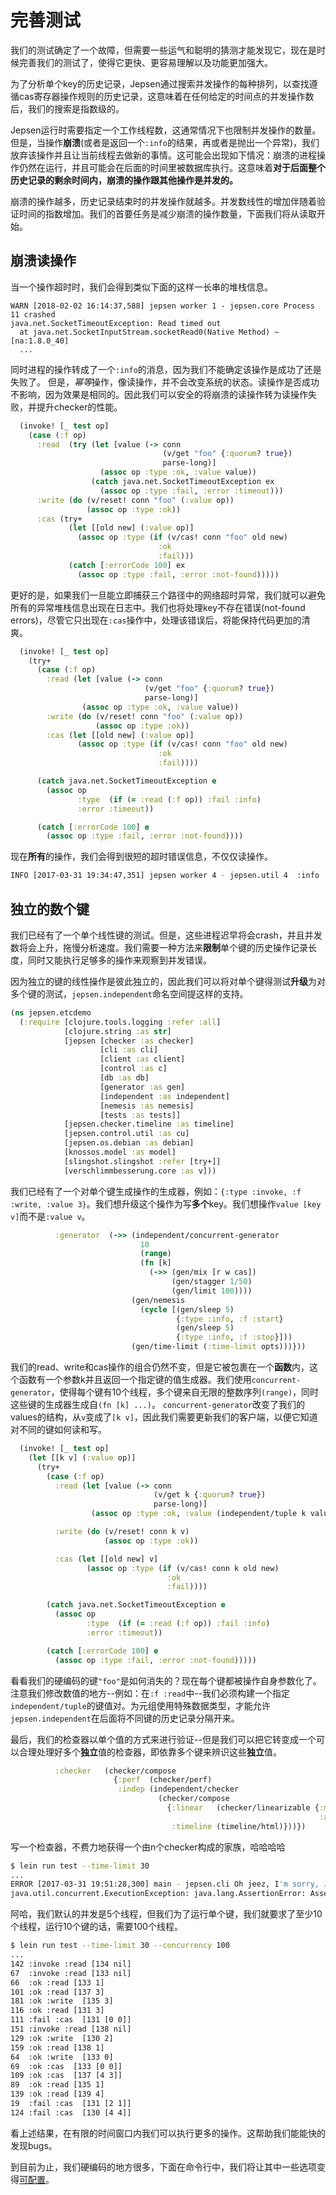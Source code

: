 # 完善测试
我们的测试确定了一个故障，但需要一些运气和聪明的猜测才能发现它，现在是时候完善我们的测试了，使得它更快、更容易理解以及功能更加强大。

为了分析单个key的历史记录，Jepsen通过搜索并发操作的每种排列，以查找遵循cas寄存器操作规则的历史记录，这意味着在任何给定的时间点的并发操作数后，我们的搜索是指数级的。

Jepsen运行时需要指定一个工作线程数，这通常情况下也限制并发操作的数量。但是，当操作**崩溃**(或者是返回一个`:info`的结果，再或者是抛出一个异常)，我们放弃该操作并且让当前线程去做新的事情。这可能会出现如下情况：崩溃的进程操作仍然在运行，并且可能会在后面的时间里被数据库执行。这意味着**对于后面整个历史记录的剩余时间内，崩溃的操作跟其他操作是并发的。**

崩溃的操作越多，历史记录结束时的并发操作就越多。并发数线性的增加伴随着验证时间的指数增加。我们的首要任务是减少崩溃的操作数量，下面我们将从读取开始。

## 崩溃读操作

当一个操作超时时，我们会得到类似下面的这样一长串的堆栈信息。

```
WARN [2018-02-02 16:14:37,588] jepsen worker 1 - jepsen.core Process 11 crashed
java.net.SocketTimeoutException: Read timed out
  at java.net.SocketInputStream.socketRead0(Native Method) ~[na:1.8.0_40]
  ...
```

同时进程的操作转成了一个`:info`的消息，因为我们不能确定该操作是成功了还是失败了。
但是，*幂等*操作，像读操作，并不会改变系统的状态。读操作是否成功不影响，因为效果是相同的。因此我们可以安全的将崩溃的读操作转为读操作失败，并提升checker的性能。

```clj
  (invoke! [_ test op]
    (case (:f op)
      :read  (try (let [value (-> conn
                                  (v/get "foo" {:quorum? true})
                                  parse-long)]
                    (assoc op :type :ok, :value value))
                  (catch java.net.SocketTimeoutException ex
                    (assoc op :type :fail, :error :timeout)))
      :write (do (v/reset! conn "foo" (:value op))
                 (assoc op :type :ok))
      :cas (try+
             (let [[old new] (:value op)]
               (assoc op :type (if (v/cas! conn "foo" old new)
                                 :ok
                                 :fail)))
             (catch [:errorCode 100] ex
               (assoc op :type :fail, :error :not-found)))))
```

更好的是，如果我们一旦能立即捕获三个路径中的网络超时异常，我们就可以避免所有的异常堆栈信息出现在日志中。我们也将处理key不存在错误(not-found errors)，尽管它只出现在`:cas`操作中，处理该错误后，将能保持代码更加的清爽。



```clj
  (invoke! [_ test op]
    (try+
      (case (:f op)
        :read (let [value (-> conn
                              (v/get "foo" {:quorum? true})
                              parse-long)]
                (assoc op :type :ok, :value value))
        :write (do (v/reset! conn "foo" (:value op))
                   (assoc op :type :ok))
        :cas (let [[old new] (:value op)]
               (assoc op :type (if (v/cas! conn "foo" old new)
                                 :ok
                                 :fail))))

      (catch java.net.SocketTimeoutException e
        (assoc op
               :type  (if (= :read (:f op)) :fail :info)
               :error :timeout))

      (catch [:errorCode 100] e
        (assoc op :type :fail, :error :not-found))))
```

现在**所有**的操作，我们会得到很短的超时错误信息，不仅仅读操作。

```bash
INFO [2017-03-31 19:34:47,351] jepsen worker 4 - jepsen.util 4  :info :cas  [4 4] :timeout
```

## 独立的数个键

我们已经有了一个单个线性键的测试。但是，这些进程迟早将会crash，并且并发数将会上升，拖慢分析速度。我们需要一种方法来**限制**单个键的历史操作记录长度，同时又能执行足够多的操作来观察到并发错误。

因为独立的键的线性操作是彼此独立的，因此我们可以将对单个键得测试**升级**为对多个键的测试，`jepsen.independent`命名空间提这样的支持。

```clj
(ns jepsen.etcdemo
  (:require [clojure.tools.logging :refer :all]
            [clojure.string :as str]
            [jepsen [checker :as checker]
                    [cli :as cli]
                    [client :as client]
                    [control :as c]
                    [db :as db]
                    [generator :as gen]
                    [independent :as independent]
                    [nemesis :as nemesis]
                    [tests :as tests]]
            [jepsen.checker.timeline :as timeline]
            [jepsen.control.util :as cu]
            [jepsen.os.debian :as debian]
            [knossos.model :as model]
            [slingshot.slingshot :refer [try+]]
            [verschlimmbesserung.core :as v]))
```

我们已经有了一个对单个键生成操作的生成器，例如：`{:type :invoke, :f :write, :value 3}`。我们想升级这个操作为写**多个**key。我们想操作`value [key v]`而不是`:value v`。

```clj
          :generator  (->> (independent/concurrent-generator
                             10
                             (range)
                             (fn [k]
                               (->> (gen/mix [r w cas])
                                    (gen/stagger 1/50)
                                    (gen/limit 100))))
                           (gen/nemesis
                             (cycle [(gen/sleep 5)
                                     {:type :info, :f :start}
                                     (gen/sleep 5)
                                     {:type :info, :f :stop}]))
                           (gen/time-limit (:time-limit opts)))}))
```

我们的read、write和cas操作的组合仍然不变，但是它被包裹在一个**函数**内，这个函数有一个参数k并且返回一个指定键的值生成器。我们使用`concurrent-generator`，使得每个键有10个线程，多个键来自无限的整数序列`(range)`，同时这些键的生成器生成自`(fn [k] ...)`。
`concurrent-generator`改变了我们的values的结构，从`v`变成了`[k v]`，因此我们需要更新我们的客户端，以便它知道对不同的键如何读和写。

```clj
  (invoke! [_ test op]
    (let [[k v] (:value op)]
      (try+
        (case (:f op)
          :read (let [value (-> conn
                                (v/get k {:quorum? true})
                                parse-long)]
                  (assoc op :type :ok, :value (independent/tuple k value)))

          :write (do (v/reset! conn k v)
                     (assoc op :type :ok))

          :cas (let [[old new] v]
                 (assoc op :type (if (v/cas! conn k old new)
                                   :ok
                                   :fail))))

        (catch java.net.SocketTimeoutException e
          (assoc op
                 :type  (if (= :read (:f op)) :fail :info)
                 :error :timeout))

        (catch [:errorCode 100] e
          (assoc op :type :fail, :error :not-found)))))
```

看看我们的硬编码的键`"foo"`是如何消失的？现在每个键都被操作自身参数化了。注意我们修改数值的地方--例如：在`:f :read`中--我们必须构建一个指定`independent/tuple`的键值对。为元组使用特殊数据类型，才能允许`jepsen.independent`在后面将不同键的历史记录分隔开来。

最后，我们的检查器以单个值的方式来进行验证--但是我们可以把它转变成一个可以合理处理好多个**独立**值的检查器，即依靠多个键来辨识这些**独立**值。

```clj
          :checker   (checker/compose
                       {:perf  (checker/perf)
                        :indep (independent/checker
                                 (checker/compose
                                   {:linear   (checker/linearizable {:model (model/cas-register)
                                                                     :algorithm :linear})
                                    :timeline (timeline/html)}))})
```


写一个检查器，不费力地获得一个由n个checker构成的家族，哈哈哈哈

```bash
$ lein run test --time-limit 30
...
ERROR [2017-03-31 19:51:28,300] main - jepsen.cli Oh jeez, I'm sorry, Jepsen broke. Here's why:
java.util.concurrent.ExecutionException: java.lang.AssertionError: Assert failed: This jepsen.independent/concurrent-generator has 5 threads to work with, but can only use 0 of those threads to run 0 concurrent keys with 10 threads apiece. Consider raising or lowering the test's :concurrency to a multiple of 10.
```


阿哈，我们默认的并发是5个线程，但我们为了运行单个键，我们就要求了至少10个线程，运行10个键的话，需要100个线程。

```bash
$ lein run test --time-limit 30 --concurrency 100
...
142 :invoke :read [134 nil]
67  :invoke :read [133 nil]
66  :ok :read [133 1]
101 :ok :read [137 3]
181 :ok :write  [135 3]
116 :ok :read [131 3]
111 :fail :cas  [131 [0 0]]
151 :invoke :read [138 nil]
129 :ok :write  [130 2]
159 :ok :read [138 1]
64  :ok :write  [133 0]
69  :ok :cas  [133 [0 0]]
109 :ok :cas  [137 [4 3]]
89  :ok :read [135 1]
139 :ok :read [139 4]
19  :fail :cas  [131 [2 1]]
124 :fail :cas  [130 [4 4]]
```

看上述结果，在有限的时间窗口内我们可以执行更多的操作。这帮助我们能能快的发现bugs。

到目前为止，我们硬编码的地方很多，下面在命令行中，我们将让其中一些选项变得[可配置](07-cn-parameters.md)。
